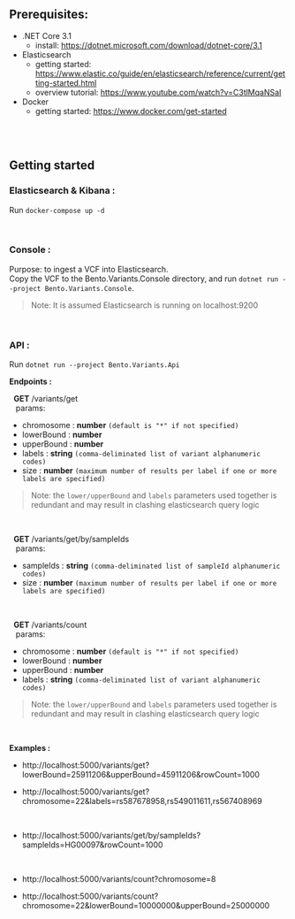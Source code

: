 ## Prerequisites:

- .NET Core 3.1
  - install: https://dotnet.microsoft.com/download/dotnet-core/3.1
- Elasticsearch
  - getting started: https://www.elastic.co/guide/en/elasticsearch/reference/current/getting-started.html
  - overview tutorial: https://www.youtube.com/watch?v=C3tlMqaNSaI
- Docker
  - getting started: https://www.docker.com/get-started

<br /><br />



## Getting started

### **Elasticsearch & Kibana :**

Run `docker-compose up -d`

<br />



### **Console :**

Purpose: to ingest a VCF into Elasticsearch.<br />
Copy the VCF to the Bento.Variants.Console directory, and run `dotnet run --project Bento.Variants.Console`.<br />
> Note: It is assumed Elasticsearch is running on localhost:9200

<br />



### **API :**

Run `dotnet run --project Bento.Variants.Api`

<b>Endpoints :</b>

&nbsp;&nbsp;**GET** /variants/get<br/>
&nbsp;&nbsp;&nbsp;params: 
  - chromosome : **number** `(default is "*" if not specified)`
  - lowerBound : **number**
  - upperBound : **number**
  - labels : **string** `(comma-deliminated list of variant alphanumeric codes)`
  - size : **number** `(maximum number of results per label if one or more labels are specified)`

> Note: the `lower/upperBound` and `labels` parameters used together is redundant and may result in clashing elasticsearch query logic

<br/>

&nbsp;&nbsp;**GET** /variants/get/by/sampleIds<br/>
&nbsp;&nbsp;&nbsp;params: 
  - sampleIds : **string** `(comma-deliminated list of sampleId alphanumeric codes)`
  - size : **number** `(maximum number of results per label if one or more labels are specified)`

<br/>

&nbsp;&nbsp;**GET** /variants/count<br/>
&nbsp;&nbsp;&nbsp;params: 
  - chromosome : **number** `(default is "*" if not specified)`
  - lowerBound : **number**
  - upperBound : **number**
  - labels : **string** `(comma-deliminated list of variant alphanumeric codes)`
 
> Note: the `lower/upperBound` and `labels` parameters used together is redundant and may result in clashing elasticsearch query logic


<br />

<b>Examples :</b>

- http://localhost:5000/variants/get?lowerBound=25911206&upperBound=45911206&rowCount=1000

- http://localhost:5000/variants/get?chromosome=22&labels=rs587678958,rs549011611,rs567408969

<br />

- http://localhost:5000/variants/get/by/sampleIds?sampleIds=HG00097&rowCount=1000
  
<br />

- http://localhost:5000/variants/count?chromosome=8

- http://localhost:5000/variants/count?chromosome=22&lowerBound=10000000&upperBound=25000000